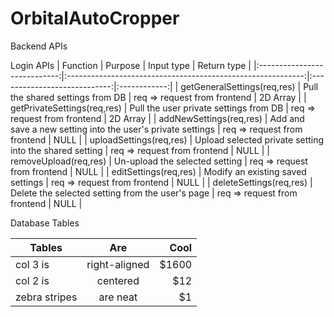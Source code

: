 # OrbitalAutoCropper

Backend APIs

Login APIs
| Function                     | Purpose                                                                | Input type        | Return type  |
|:----------------------------:|:-----------------------------------------------------------:|:----------------------------:|:------------:|
| getGeneralSettings(req,res) | Pull the shared settings from DB                             | req => request from frontend | 2D Array     |
| getPrivateSettings(req,res) | Pull the user private settings from DB                       | req => request from frontend | 2D Array     |
| addNewSettings(req,res)     | Add and save a new setting into the user's private settings  | req => request from frontend | NULL         |
| uploadSettings(req,res)     | Upload selected private setting into the shared setting      | req => request from frontend | NULL         |
| removeUpload(req,res)       | Un-upload the selected setting                               | req => request from frontend | NULL         |
| editSettings(req,res)       | Modify an existing saved settings                            | req => request from frontend | NULL         |
| deleteSettings(req,res)     | Delete the selected setting from the user's page             | req => request from frontend | NULL         |


Database Tables

| Tables        | Are           | Cool  |
| ------------- |:-------------:| -----:|
| col 3 is      | right-aligned | $1600 |
| col 2 is      | centered      |   $12 |
| zebra stripes | are neat      |    $1 |
